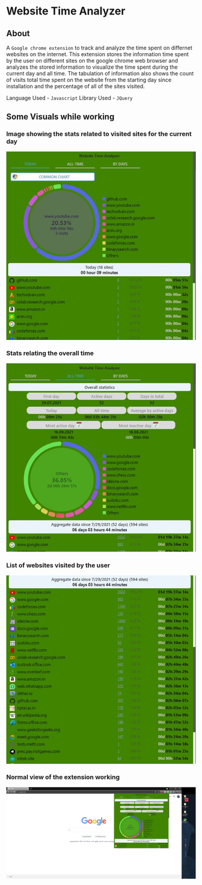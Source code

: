 # Website Time Analyzer
## About
A ```Google chrome extension``` to track and analyze the time spent on differnet websites on the internet. This extension stores the information time spent by the user on different sites on the google chrome web browser and analyzes the stored information to visualize the time spent during the current day and all time. The tabulation of information also shows the count of visits total time spent on the website from the starting day since installation and the percentage of all of the sites visited.

Language Used  - ```Javascript```
Library  Used  - ```JQuery```

## Some Visuals while working

### Image showing the stats related to visited sites for the current day
![](images/normal.JPG)
  
### Stats relating the overall time
![](images/all.JPG)

### List of websites visited by the user
![](images/list.JPG)

### Normal view of the extension working 
![](images/desktop.JPG)


